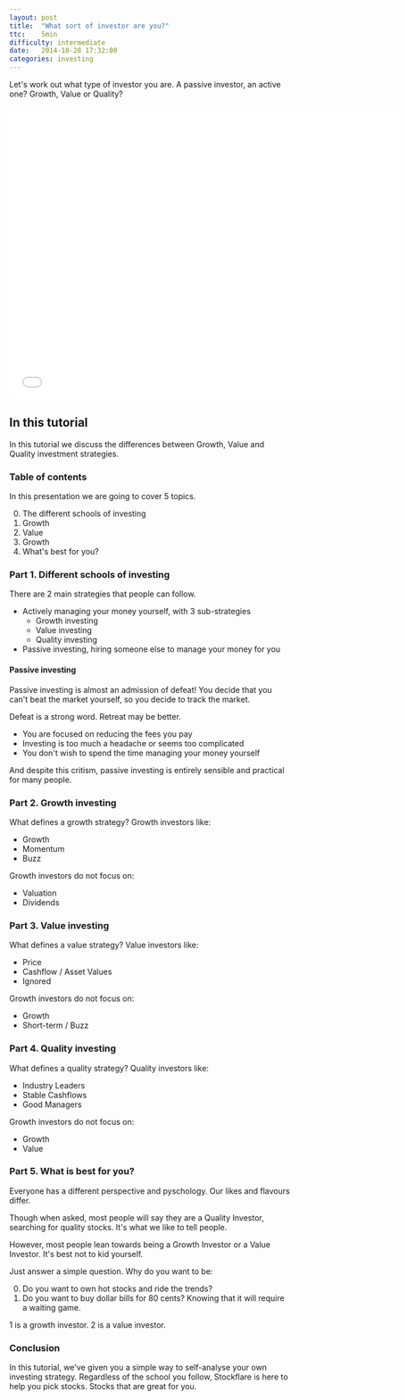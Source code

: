 ```yaml
---
layout: post
title:  "What sort of investor are you?"
ttc:    5min
difficulty: intermediate
date:   2014-10-28 17:32:00
categories: investing
---
```

Let's work out what type of investor you are. A passive investor, an active one? Growth, Value or Quality?

<iframe width="700" height="525" src="//www.youtube.com/embed/MO6nUGhu1lQ" frameborder="0" allowfullscreen></iframe>

## In this tutorial

In this tutorial we discuss the differences between Growth, Value and Quality investment strategies.

### Table of contents

In this presentation we are going to cover 5 topics. 

0. The different schools of investing
0. Growth
0. Value
0. Growth
0. What's best for you?
 
### Part 1. Different schools of investing

There are 2 main strategies that people can follow.

* Actively managing your money yourself, with 3 sub-strategies
  * Growth investing
  * Value investing
  * Quality investing
* Passive investing, hiring someone else to manage your money for you

 #### Passive investing
 
Passive investing is almost an admission of defeat! You decide that you can't beat the market yourself, so you decide to track the market.

Defeat is a strong word. Retreat may be better.

* You are focused on reducing the fees you pay
* Investing is too much a headache or seems too complicated
* You don't wish to spend the time managing your money yourself
 
And despite this critism, passive investing is entirely sensible and practical for many people.

### Part 2. Growth investing

What defines a growth strategy? Growth investors like:

* Growth
* Momentum
* Buzz

Growth investors do not focus on:

* Valuation
* Dividends

### Part 3. Value investing

What defines a value strategy? Value investors like:

* Price
* Cashflow / Asset Values
* Ignored

Growth investors do not focus on:

* Growth
* Short-term / Buzz
 
### Part 4. Quality investing

What defines a quality strategy? Quality investors like:

* Industry Leaders
* Stable Cashflows
* Good Managers

Growth investors do not focus on:

* Growth
* Value

### Part 5. What is best for you?

Everyone has a different perspective and pyschology. Our likes and flavours differ. 

Though when asked, most people will say they are a Quality Investor, searching for quality stocks. It's what we like to tell people.

However, most people lean towards being a Growth Investor or a Value Investor. It's best not to kid yourself.

Just answer a simple question. Why do you want to be:

0. Do you want to own hot stocks and ride the trends?
0. Do you want to buy dollar bills for 80 cents? Knowing that it will require a waiting game.

1 is a growth investor. 2 is a value investor. 

### Conclusion

In this tutorial, we've given you a simple way to self-analyse your own investing strategy. Regardless of the school you follow, Stockflare is here to help you pick stocks. Stocks that are great for you.
